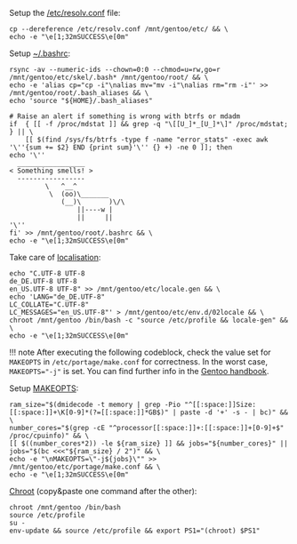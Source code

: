 Setup the [/etc/resolv.conf](https://wiki.gentoo.org/wiki/Resolv.conf) file:

```shell
cp --dereference /etc/resolv.conf /mnt/gentoo/etc/ && \
echo -e "\e[1;32mSUCCESS\e[0m"
```

Setup [~/.bashrc](https://wiki.gentoo.org/wiki/Bash#Files):

```shell
rsync -av --numeric-ids --chown=0:0 --chmod=u=rw,go=r /mnt/gentoo/etc/skel/.bash* /mnt/gentoo/root/ && \
echo -e 'alias cp="cp -i"\nalias mv="mv -i"\nalias rm="rm -i"' >> /mnt/gentoo/root/.bash_aliases && \
echo 'source "${HOME}/.bash_aliases"

# Raise an alert if something is wrong with btrfs or mdadm
if  { [[ -f /proc/mdstat ]] && grep -q "\[[U_]*_[U_]*\]" /proc/mdstat; } || \
    [[ $(find /sys/fs/btrfs -type f -name "error_stats" -exec awk '\''{sum += $2} END {print sum}'\'' {} +) -ne 0 ]]; then
echo '\''
  _________________
< Something smells! >
  -----------------
         \   ^__^
          \  (oo)\_______
             (__)\       )\/\
                 ||----w |
                 ||     ||
'\''
fi' >> /mnt/gentoo/root/.bashrc && \
echo -e "\e[1;32mSUCCESS\e[0m"
```

Take care of [localisation](https://wiki.gentoo.org/wiki/Localization/Guide#Generating_specific_locales):

```shell
echo "C.UTF-8 UTF-8
de_DE.UTF-8 UTF-8
en_US.UTF-8 UTF-8" >> /mnt/gentoo/etc/locale.gen && \
echo 'LANG="de_DE.UTF-8"
LC_COLLATE="C.UTF-8"
LC_MESSAGES="en_US.UTF-8"' > /mnt/gentoo/etc/env.d/02locale && \
chroot /mnt/gentoo /bin/bash -c "source /etc/profile && locale-gen" && \
echo -e "\e[1;32mSUCCESS\e[0m"
```

!!! note
    After executing the following codeblock, check the value set for `MAKEOPTS` in `/etc/portage/make.conf` for correctness. In the worst case, `MAKEOPTS="-j"` is set. You can find further info in the [Gentoo handbook](https://wiki.gentoo.org/wiki/Handbook:AMD64/Full/Installation#MAKEOPTS).

Setup [MAKEOPTS](https://wiki.gentoo.org/wiki/MAKEOPTS):

```shell
ram_size="$(dmidecode -t memory | grep -Pio "^[[:space:]]Size:[[:space:]]+\K[0-9]*(?=[[:space:]]*GB$)" | paste -d '+' -s - | bc)" && \
number_cores="$(grep -cE "^processor[[:space:]]+:[[:space:]]+[0-9]+$" /proc/cpuinfo)" && \
[[ $((number_cores*2)) -le ${ram_size} ]] && jobs="${number_cores}" || jobs="$(bc <<<"${ram_size} / 2")" && \
echo -e "\nMAKEOPTS=\"-j${jobs}\"" >> /mnt/gentoo/etc/portage/make.conf && \
echo -e "\e[1;32mSUCCESS\e[0m"
```

[Chroot](https://wiki.gentoo.org/wiki/Chroot) (copy&paste one command after the other):

``` { .shell .no-copy }
chroot /mnt/gentoo /bin/bash
source /etc/profile
su -
env-update && source /etc/profile && export PS1="(chroot) $PS1"
```
